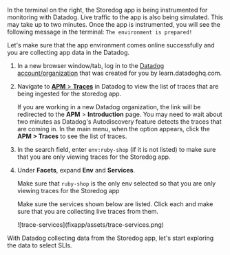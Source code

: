 In the terminal on the right, the Storedog app is being instrumented for monitoring with Datadog. Live traffic to the app is also being simulated. This may take up to two minutes. Once the app is instrumented, you will see the following message in the terminal: `The environment is prepared!`

Let's make sure that the app environment comes online successfully and you are collecting app data in the Datadog.

1. In a new browser window/tab, log in to the <a href="https://app.datadoghq.com/account/login" target="_datadog">Datadog account/organization</a> that was created for you by learn.datadoghq.com.

2. Navigate to <a href="https://app.datadoghq.com/apm/traces" target="_datadog">**APM** > **Traces**</a> in Datadog to view the list of traces that are being ingested for the storedog app. 
   
   If you are working in a new Datadog organization, the link will be redirected to the **APM** > **Introduction** page. You may need to wait about two minutes as Datadog's Autodiscovery feature detects the traces that are coming in. In the main menu, when the option appears, click the **APM > Traces** to see the list of traces.

3. In the search field, enter `env:ruby-shop` (if it is not listed) to make sure that you are only viewing traces for the Storedog app. 

4. Under **Facets**, expand **Env** and **Services**. 

   Make sure that `ruby-shop` is the only env selected so that you are only viewing traces for the Storedog app
   
   Make sure the services shown below are listed. Click each and make sure that you are collecting live traces from them.
   
   <p> ![trace-services](fixapp/assets/trace-services.png)

With Datadog collecting data from the Storedog app, let's start exploring the data to select SLIs.